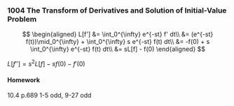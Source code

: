 ### 1004 The Transform of Derivatives and Solution of Initial-Value Problem
$$
\begin{aligned}
L[f'] &= \int_0^{\infty} e^{-st} f' dt\\
&= (e^{-st} f(t))\mid_0^{\infty} +  \int_0^{\infty} s e^{-st} f(t) dt\\
&= -f(0) +  s \int_0^{\infty}  e^{-st} f(t) dt\\
&= sL[f] - f(0)
\end{aligned}
$$

$L[f''] = s^2 L[f] - sf(0) - f'(0)$

#### Homework
10.4 p.689 1-5 odd, 9-27 odd

